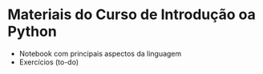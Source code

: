 # Materiais do Curso de Introdução oa Python

* Notebook com principais aspectos da linguagem
* Exercícios (to-do)
